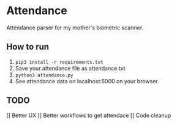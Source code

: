 # Attendance
Attendance parser for my mother's biometric scanner.

## How to run
1. `pip3 install -r requirements.txt`
2. Save your attendance file as attendance.txt
3. `python3 attendance.py`
4. See attendance data on localhost:5000 on your browser.

## TODO
[] Better UX
[] Better workflows to get attendace
[] Code cleanup
